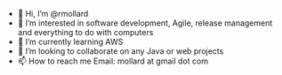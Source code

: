 - 👋 Hi, I’m @rmollard
- 👀 I’m interested in software development, Agile, release management and everything to do with computers
- 🌱 I’m currently learning AWS
- 💞️ I’m looking to collaborate on any Java or web projects
- 📫 How to reach me   Email:  mollard at gmail dot com

<!---
rmollard/rmollard is a ✨ special ✨ repository because its `README.md` (this file) appears on your GitHub profile.
You can click the Preview link to take a look at your changes.
--->
